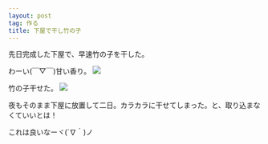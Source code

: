 ```yaml
---
layout: post
tag: 作る
title: 下屋で干し竹の子
---
```

先日完成した下屋で、早速竹の子を干した。

わーい(￣▽￣)甘い香り。
![](https://c1.staticflickr.com/9/8692/17078331597_86a03df2ea.jpg)

竹の子干せた。
![](https://c2.staticflickr.com/8/7693/17305219202_010d8ef89a.jpg)

夜もそのまま下屋に放置して二日。カラカラに干せてしまった。と、取り込まなくていいとは！

これは良いなーヾ(´∇｀)ノ


